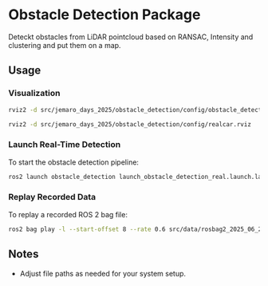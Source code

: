 # Obstacle Detection Package

Deteckt obstacles from LiDAR pointcloud based on RANSAC, Intensity and clustering and put them on a map.

## Usage

### Visualization
```bash 
rviz2 -d src/jemaro_days_2025/obstacle_detection/config/obstacle_detection.rviz
```
```bash 
rviz2 -d src/jemaro_days_2025/obstacle_detection/config/realcar.rviz 
```


### Launch Real-Time Detection
To start the obstacle detection pipeline:
```bash
ros2 launch obstacle_detection launch_obstacle_detection_real.launch.launch.py
```

### Replay Recorded Data
To replay a recorded ROS 2 bag file:
```bash
ros2 bag play -l --start-offset 8 --rate 0.6 src/data/rosbag2_2025_06_26-10_27_18/
```

## Notes
- Adjust file paths as needed for your system setup.
